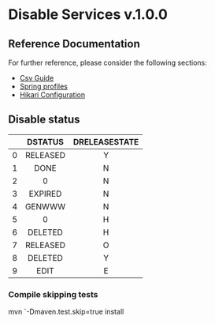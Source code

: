 # Disable Services v.1.0.0

## Reference Documentation

For further reference, please consider the following sections:

* [Csv Guide](https://www.bezkoder.com/spring-boot-upload-csv-file/)
* [Spring profiles](https://salithachathuranga94.medium.com/spring-boot-profiles-6f8b841cf11c)
* [Hikari Configuration](https://github.com/brettwooldridge/HikariCP#configuration-knobs-baby)

## Disable status

|       | **DSTATUS** | **DRELEASESTATE** |
| :---: | :---------: | :---------------: |
|   0   |  RELEASED   |         Y         |
|   1   |    DONE     |         N         |
|   2   |      0      |         N         |
|   3   |   EXPIRED   |         N         |
|   4   |   GENWWW    |         N         |
|   5   |      0      |         H         |
|   6   |   DELETED   |         H         |
|   7   |  RELEASED   |         O         |
|   8   |   DELETED   |         Y         |
|   9   |    EDIT     |         E         |

### Compile skipping tests

mvn `-Dmaven.test.skip=true install
